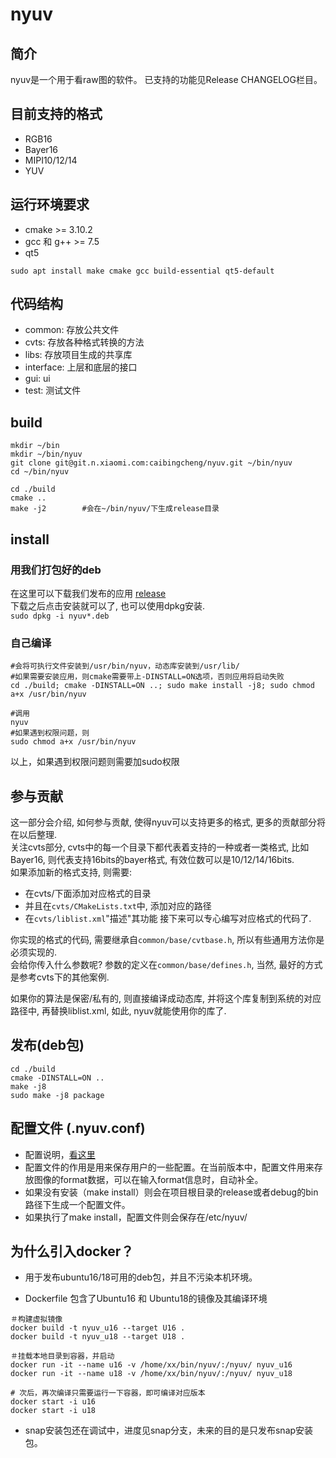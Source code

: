 # nyuv

## 简介
nyuv是一个用于看raw图的软件。
已支持的功能见Release CHANGELOG栏目。

## 目前支持的格式
- RGB16
- Bayer16
- MIPI10/12/14
- YUV

## 运行环境要求
- cmake >= 3.10.2
- gcc 和 g++ >= 7.5
- qt5

```
sudo apt install make cmake gcc build-essential qt5-default
```

## 代码结构
- common: 存放公共文件
- cvts: 存放各种格式转换的方法
- libs: 存放项目生成的共享库
- interface: 上层和底层的接口
- gui: ui
- test: 测试文件

## build
```
mkdir ~/bin
mkdir ~/bin/nyuv
git clone git@git.n.xiaomi.com:caibingcheng/nyuv.git ~/bin/nyuv
cd ~/bin/nyuv

cd ./build
cmake ..
make -j2        #会在~/bin/nyuv/下生成release目录
```

## install

### 用我们打包好的deb
在这里可以下载我们发布的应用 [release](https://git.n.xiaomi.com/caibingcheng/nyuv/-/releases)  
下载之后点击安装就可以了, 也可以使用dpkg安装.  
`sudo dpkg -i nyuv*.deb`

### 自己编译
```
#会将可执行文件安装到/usr/bin/nyuv，动态库安装到/usr/lib/
#如果需要安装应用，则cmake需要带上-DINSTALL=ON选项，否则应用将启动失败
cd ./build; cmake -DINSTALL=ON ..; sudo make install -j8; sudo chmod a+x /usr/bin/nyuv 

#调用
nyuv
#如果遇到权限问题，则
sudo chmod a+x /usr/bin/nyuv
```
以上，如果遇到权限问题则需要加sudo权限

## 参与贡献
这一部分会介绍, 如何参与贡献, 使得nyuv可以支持更多的格式, 更多的贡献部分将在以后整理.  
关注cvts部分, cvts中的每一个目录下都代表着支持的一种或者一类格式, 比如Bayer16, 则代表支持16bits的bayer格式, 有效位数可以是10/12/14/16bits.  
如果添加新的格式支持, 则需要:  
- 在cvts/下面添加对应格式的目录
- 并且在`cvts/CMakeLists.txt`中, 添加对应的路径
- 在`cvts/liblist.xml`"描述"其功能
接下来可以专心编写对应格式的代码了.  

你实现的格式的代码, 需要继承自`common/base/cvtbase.h`, 所以有些通用方法你是必须实现的.  
会给你传入什么参数呢? 参数的定义在`common/base/defines.h`, 当然, 最好的方式是参考cvts下的其他案例.  

如果你的算法是保密/私有的, 则直接编译成动态库, 并将这个库复制到系统的对应路径中, 再替换liblist.xml, 如此, nyuv就能使用你的库了.

## 发布(deb包)
```
cd ./build
cmake -DINSTALL=ON ..
make -j8
sudo make -j8 package
```

## 配置文件 (.nyuv.conf)
- 配置说明，[看这里](./gui/autocomplete/README.md)
- 配置文件的作用是用来保存用户的一些配置。在当前版本中，配置文件用来存放图像的format数据，可以在输入format信息时，自动补全。
- 如果没有安装（make install）则会在项目根目录的release或者debug的bin路径下生成一个配置文件。
- 如果执行了make install，配置文件则会保存在/etc/nyuv/

## 为什么引入docker？
- 用于发布ubuntu16/18可用的deb包，并且不污染本机环境。

- Dockerfile 包含了Ubuntu16 和 Ubuntu18的镜像及其编译环境
```
＃构建虚拟镜像
docker build -t nyuv_u16 --target U16 .
docker build -t nyuv_u18 --target U18 .

＃挂载本地目录到容器，并启动
docker run -it --name u16 -v /home/xx/bin/nyuv/:/nyuv/ nyuv_u16
docker run -it --name u18 -v /home/xx/bin/nyuv/:/nyuv/ nyuv_u18

# 次后，再次编译只需要运行一下容器，即可编译对应版本
docker start -i u16
docker start -i u18
```

- snap安装包还在调试中，进度见snap分支，未来的目的是只发布snap安装包。